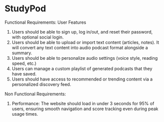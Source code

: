 # StudyPod


Functional Requirements:
User Features
1. Users should be able to sign up, log in/out, and reset their password, with optional
social login.
2. Users should be able to upload or import text content (articles, notes). It will convert
any text content into audio podcast format alongside a summary.
3. Users should be able to personalize audio settings (voice style, reading speed, etc.)
4. Users can manage a custom playlist of generated podcasts that they have saved.
5. Users should have access to recommended or trending content via a personalized
discovery feed.


Non Functional Requirements:
1. Performance: The website should load in under 3 seconds for 95% of users,
ensuring smooth navigation and score tracking even during peak usage times.